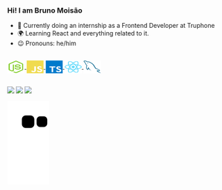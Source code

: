 ### Hi! I am Bruno Moisão

- 🎈 Currently doing an internship as a Frontend Developer at Truphone
- 🌍 Learning React and everything related to it.
- 😉 Pronouns: he/him

<div style="display: inline_block">
  <div align="center">
    <a href="https://github.com/spars57">

  </div>
  <div style="display: inline_block"><br>
    <img align="center" alt="spars-NODEJS" height="30" width="40" src="https://raw.githubusercontent.com/devicons/devicon/master/icons/nodejs/nodejs-plain.svg">
    <img align="center" alt="spars-JS" height="30" width="40" src="https://raw.githubusercontent.com/devicons/devicon/master/icons/javascript/javascript-plain.svg">
    <img align="center" alt="spars-TS" height="30" width="40" src="https://raw.githubusercontent.com/devicons/devicon/master/icons/typescript/typescript-plain.svg">
    <img align="center" alt="spars-MYSQL" height="30" width="40" src="https://raw.githubusercontent.com/devicons/devicon/master/icons/react/react-original.svg">
    <img align="center" alt="spars-MYSQL" height="30" width="40" src="https://raw.githubusercontent.com/devicons/devicon/master/icons/mysql/mysql-plain.svg">
  </div>
</div>

  ##
 
<div> 
  <a href="https://instagram.com/brunomoisaoo" target="_blank"><img src="https://img.shields.io/badge/-Instagram-%23E4405F?style=for-the-badge&logo=instagram&logoColor=white" target="_blank"></a>
  <a href = "mailto:brunomoisao03@gmail.com"><img src="https://img.shields.io/badge/-Gmail-%23333?style=for-the-badge&logo=gmail&logoColor=white" target="_blank"></a>
  <a href="https://www.linkedin.com/in/bruno-mois%C3%A3o-3556a9209/" target="_blank"><img src="https://img.shields.io/badge/-LinkedIn-%230077B5?style=for-the-badge&logo=linkedin&logoColor=white" target="_blank"></a> 
 
  ![Snake animation](https://github.com/rafaballerini/rafaballerini/blob/output/github-contribution-grid-snake.svg)
 
</div>
